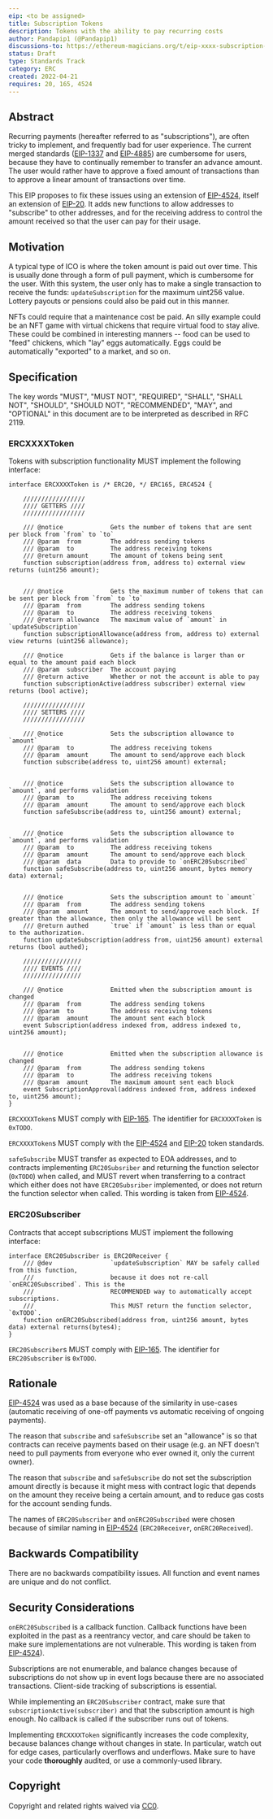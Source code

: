 ```yaml
---
eip: <to be assigned>
title: Subscription Tokens
description: Tokens with the ability to pay recurring costs
author: Pandapip1 (@Pandapip1)
discussions-to: https://ethereum-magicians.org/t/eip-xxxx-subscription-tokens/9013
status: Draft
type: Standards Track
category: ERC
created: 2022-04-21
requires: 20, 165, 4524
---
```


## Abstract
Recurring payments (hereafter referred to as "subscriptions"), are often tricky to implement, and frequently bad for user experience. The current merged standards ([EIP-1337](./eip-1337.md) and [EIP-4885](./eip-4885.md)) are cumbersome for users, because they have to continually remember to transfer an advance amount. The user would rather have to approve a fixed amount of transactions than to approve a linear amount of transactions over time.

This EIP proposes to fix these issues using an extension of [EIP-4524](./eip-4524.md), itself an extension of [EIP-20](./eip-20.md). It adds new functions to allow addresses to "subscribe" to other addresses, and for the receiving address to control the amount received so that the user can pay for their usage.

## Motivation
A typical type of ICO is where the token amount is paid out over time. This is usually done through a form of pull payment, which is cumbersome for the user. With this system, the user only has to make a single transaction to receive the funds: `updateSubscription` for the maximum uint256 value. Lottery payouts or pensions could also be paid out in this manner.

NFTs could require that a maintenance cost be paid. An silly example could be an NFT game with virtual chickens that require virtual food to stay alive. These could be combined in interesting manners -- food can be used to "feed" chickens, which "lay" eggs automatically. Eggs could be automatically "exported" to a market, and so on.

## Specification
The key words "MUST", "MUST NOT", "REQUIRED", "SHALL", "SHALL NOT", "SHOULD", "SHOULD NOT", "RECOMMENDED", "MAY", and "OPTIONAL" in this document are to be interpreted as described in RFC 2119.

### ERCXXXXToken
Tokens with subscription functionality MUST implement the following interface:

```solidity
interface ERCXXXXToken is /* ERC20, */ ERC165, ERC4524 {

    /////////////////
    //// GETTERS ////
    /////////////////

    /// @notice             Gets the number of tokens that are sent per block from `from` to `to`
    /// @param  from        The address sending tokens
    /// @param  to          The address receiving tokens
    /// @return amount      The amount of tokens being sent
    function subscription(address from, address to) external view returns (uint256 amount);


    /// @notice             Gets the maximum number of tokens that can be sent per block from `from` to `to`
    /// @param  from        The address sending tokens
    /// @param  to          The address receiving tokens
    /// @return allowance   The maximum value of `amount` in `updateSubscription`
    function subscriptionAllowance(address from, address to) external view returns (uint256 allowance);

    /// @notice             Gets if the balance is larger than or equal to the amount paid each block
    /// @param  subscriber  The account paying
    /// @return active      Whether or not the account is able to pay
    function subscriptionActive(address subscriber) external view returns (bool active);

    /////////////////
    //// SETTERS ////
    /////////////////

    /// @notice             Sets the subscription allowance to `amount`
    /// @param  to          The address receiving tokens
    /// @param  amount      The amount to send/approve each block
    function subscribe(address to, uint256 amount) external;


    /// @notice             Sets the subscription allowance to `amount`, and performs validation
    /// @param  to          The address receiving tokens
    /// @param  amount      The amount to send/approve each block
    function safeSubscribe(address to, uint256 amount) external;


    /// @notice             Sets the subscription allowance to `amount`, and performs validation
    /// @param  to          The address receiving tokens
    /// @param  amount      The amount to send/approve each block
    /// @param  data        Data to provide to `onERC20Subscribed`
    function safeSubscribe(address to, uint256 amount, bytes memory data) external;


    /// @notice             Sets the subscription amount to `amount`
    /// @param  from        The address sending tokens
    /// @param  amount      The amount to send/approve each block. If greater than the allowance, then only the allowance will be sent
    /// @return authed      `true` if `amount` is less than or equal to the authorization.
    function updateSubscription(address from, uint256 amount) external returns (bool authed);

    ////////////////
    //// EVENTS ////
    ////////////////

    /// @notice             Emitted when the subscription amount is changed
    /// @param  from        The address sending tokens
    /// @param  to          The address receiving tokens
    /// @param  amount      The amount sent each block
    event Subscription(address indexed from, address indexed to, uint256 amount);


    /// @notice             Emitted when the subscription allowance is changed
    /// @param  from        The address sending tokens
    /// @param  to          The address receiving tokens
    /// @param  amount      The maximum amount sent each block
    event SubscriptionApproval(address indexed from, address indexed to, uint256 amount);
}
```

`ERCXXXXToken`s MUST comply with [EIP-165](./eip-165.md). The identifier for `ERCXXXXToken` is `0xTODO`.

`ERCXXXXToken`s MUST comply with the [EIP-4524](./eip-4524.md) and [EIP-20](./eip-20.md) token standards.

`safeSubscribe` MUST transfer as expected to EOA addresses, and to contracts implementing `ERC20Subsriber` and returning the function selector (`0xTODO`) when called, and MUST revert when transferring to a contract which either does not have `ERC20Subsriber` implemented, or does not return the function selector when called. This wording is taken from [EIP-4524](./eip-4524.md#specification).

### ERC20Subscriber
Contracts that accept subscriptions MUST implement the following interface:

```solidity
interface ERC20Subscriber is ERC20Receiver {
    /// @dev                `updateSubscription` MAY be safely called from this function,
    ///                     because it does not re-call `onERC20Subscribed`. This is the 
    ///                     RECOMMENDED way to automatically accept subscriptions.
    ///                     This MUST return the function selector, `0xTODO`.
    function onERC20Subscribed(address from, uint256 amount, bytes data) external returns(bytes4);
}
```

`ERC20Subscriber`s MUST comply with [EIP-165](./eip-165.md). The identifier for `ERC20Subscriber` is `0xTODO`.

## Rationale
[EIP-4524](./eip-4524.md) was used as a base because of the similarity in use-cases (automatic receiving of one-off payments vs automatic receiving of ongoing payments).

The reason that `subscribe` and `safeSubscribe` set an "allowance" is so that contracts can receive payments based on their usage (e.g. an NFT doesn't need to pull payments from everyone who ever owned it, only the current owner).

The reason that `subscribe` and `safeSubscribe` do not set the subscription amount directly is because it might mess with contract logic that depends on the amount they receive being a certain amount, and to reduce gas costs for the account sending funds.

The names of `ERC20Subscriber` and `onERC20Subscribed` were chosen because of similar naming in [EIP-4524](./eip-4524.md) (`ERC20Receiver`, `onERC20Received`).

## Backwards Compatibility
There are no backwards compatibility issues. All function and event names are unique and do not conflict.

## Security Considerations
`onERC20Subscribed` is a callback function. Callback functions have been exploited in the past as a reentrancy vector, and care should be taken to make sure implementations are not vulnerable. This wording is taken from [EIP-4524](./eip-4524.md#security-considerations)).

Subscriptions are not enumerable, and balance changes because of subscriptions do not show up in event logs because there are no associated transactions. Client-side tracking of subscriptions is essential.

While implementing an `ERC20Subscriber` contract, make sure that `subscriptionActive(subscriber)` and that the subscription amount is high enough. No callback is called if the subscriber runs out of tokens.

Implementing `ERCXXXXToken` significantly increases the code complexity, because balances change without changes in state. In particular, watch out for edge cases, particularly overflows and underflows. Make sure to have your code **thoroughly** audited, or use a commonly-used library.

## Copyright
Copyright and related rights waived via [CC0](https://creativecommons.org/publicdomain/zero/1.0/).
